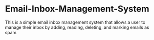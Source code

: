 # Email-Inbox-Management-System
This is a simple email inbox management system that allows a user to manage their inbox by adding, reading, deleting, and marking emails as spam.
